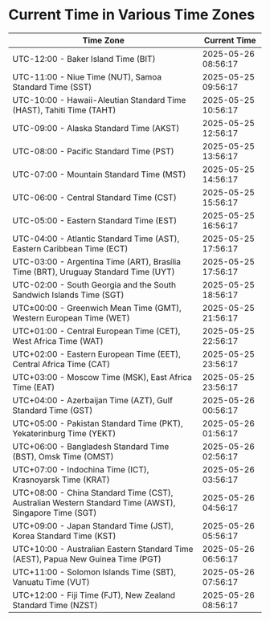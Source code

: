 # Current Time in Various Time Zones

| Time Zone | Current Time |
|-----------|--------------|
| UTC-12:00 - Baker Island Time (BIT) | 2025-05-26 08:56:17 |
| UTC-11:00 - Niue Time (NUT), Samoa Standard Time (SST) | 2025-05-25 09:56:17 |
| UTC-10:00 - Hawaii-Aleutian Standard Time (HAST), Tahiti Time (TAHT) | 2025-05-25 10:56:17 |
| UTC-09:00 - Alaska Standard Time (AKST) | 2025-05-25 12:56:17 |
| UTC-08:00 - Pacific Standard Time (PST) | 2025-05-25 13:56:17 |
| UTC-07:00 - Mountain Standard Time (MST) | 2025-05-25 14:56:17 |
| UTC-06:00 - Central Standard Time (CST) | 2025-05-25 15:56:17 |
| UTC-05:00 - Eastern Standard Time (EST) | 2025-05-25 16:56:17 |
| UTC-04:00 - Atlantic Standard Time (AST), Eastern Caribbean Time (ECT) | 2025-05-25 17:56:17 |
| UTC-03:00 - Argentina Time (ART), Brasília Time (BRT), Uruguay Standard Time (UYT) | 2025-05-25 17:56:17 |
| UTC-02:00 - South Georgia and the South Sandwich Islands Time (SGT) | 2025-05-25 18:56:17 |
| UTC±00:00 - Greenwich Mean Time (GMT), Western European Time (WET) | 2025-05-25 21:56:17 |
| UTC+01:00 - Central European Time (CET), West Africa Time (WAT) | 2025-05-25 22:56:17 |
| UTC+02:00 - Eastern European Time (EET), Central Africa Time (CAT) | 2025-05-25 23:56:17 |
| UTC+03:00 - Moscow Time (MSK), East Africa Time (EAT) | 2025-05-25 23:56:17 |
| UTC+04:00 - Azerbaijan Time (AZT), Gulf Standard Time (GST) | 2025-05-26 00:56:17 |
| UTC+05:00 - Pakistan Standard Time (PKT), Yekaterinburg Time (YEKT) | 2025-05-26 01:56:17 |
| UTC+06:00 - Bangladesh Standard Time (BST), Omsk Time (OMST) | 2025-05-26 02:56:17 |
| UTC+07:00 - Indochina Time (ICT), Krasnoyarsk Time (KRAT) | 2025-05-26 03:56:17 |
| UTC+08:00 - China Standard Time (CST), Australian Western Standard Time (AWST), Singapore Time (SGT) | 2025-05-26 04:56:17 |
| UTC+09:00 - Japan Standard Time (JST), Korea Standard Time (KST) | 2025-05-26 05:56:17 |
| UTC+10:00 - Australian Eastern Standard Time (AEST), Papua New Guinea Time (PGT) | 2025-05-26 06:56:17 |
| UTC+11:00 - Solomon Islands Time (SBT), Vanuatu Time (VUT) | 2025-05-26 07:56:17 |
| UTC+12:00 - Fiji Time (FJT), New Zealand Standard Time (NZST) | 2025-05-26 08:56:17 |
